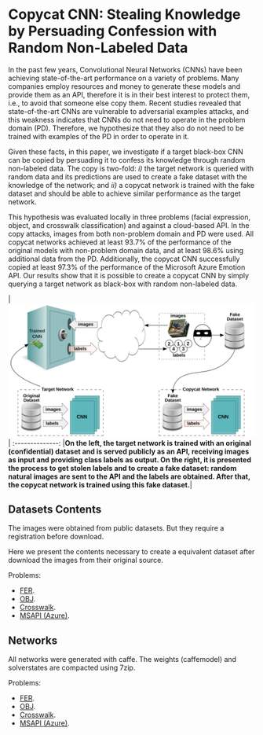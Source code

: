 # Copycat CNN: Stealing Knowledge by Persuading Confession with Random Non-Labeled Data

In the past few years, Convolutional Neural Networks (CNNs) have been achieving state-of-the-art performance on a variety of problems. Many companies employ resources and money to generate these models and provide them as an API, therefore it is in their best interest to protect them, i.e., to avoid that someone else copy them. Recent studies revealed that state-of-the-art CNNs are vulnerable to adversarial examples attacks, and this weakness indicates that CNNs do not need to operate in the problem domain (PD). Therefore, we hypothesize that they also do not need to be trained with examples of the PD in order to operate in it.

Given these facts, in this paper, we investigate if a target black-box CNN can be copied by persuading it to confess its knowledge through random non-labeled data. The copy is two-fold: *i)* the target network is queried with random data and its predictions are used to create a fake dataset with the knowledge of the network; and *ii)* a copycat network is trained with the fake dataset and should be able to achieve similar performance as the target network.

This hypothesis was evaluated locally in three problems (facial expression, object, and crosswalk classification) and against a cloud-based API. In the copy attacks, images from both non-problem domain and PD were used. All copycat networks achieved at least $93.7\%$ of the performance of the original models with non-problem domain data, and at least $98.6\%$ using additional data from the PD. Additionally, the copycat CNN successfully copied at least $97.3\%$ of the performance of the Microsoft Azure Emotion API. Our results show that it is possible to create a copycat CNN by simply querying a target network as black-box with random non-labeled data.

|![Copycat](copycat.svg)|
:--------------:
|**On the left, the target network is trained with an original (confidential) dataset and is served publicly as an API, receiving images as input and providing class labels as output. On the right, it is presented the process to get stolen labels and to create a fake dataset: random natural images are sent to the API and the labels are obtained. After that, the copycat network is trained using this fake dataset.**|

## Datasets Contents
The images were obtained from public datasets. But they require a registration before download.

Here we present the contents necessary to create a equivalent dataset after download the images from their original source.

Problems:
- [FER](Dataset-Contents/FER).
- [OBJ](Dataset-Contents/OBJ). 
- [Crosswalk](Dataset-Contents/Crosswalk). 
- [MSAPI (Azure)](Dataset-Contents/Azure).

## Networks
All networks were generated with caffe. The weights (caffemodel) and solverstates are compacted using 7zip.

Problems:
- [FER](Networks/FER).
- [OBJ](Networks/OBJ). 
- [Crosswalk](Networks/Crosswalk). 
- [MSAPI (Azure)](Networks/Azure).
